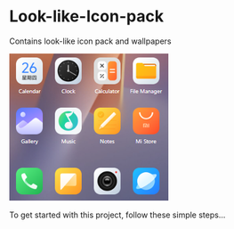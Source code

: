 # Look-like-Icon-pack
Contains look-like icon pack and wallpapers

![Preview - Look like Icon Pack](images/preview.png)


To get started with this project, follow these simple steps...
